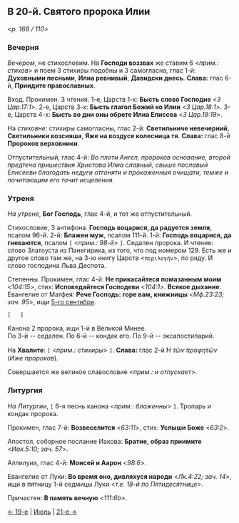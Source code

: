 
## В 20-й. Святого пророка Илии

<*p. 168 / 110*>

### Вечерня

*Вечером*, не стихословим. На **Господи воззвах** же ставим 6 <*прим.: стихов*> и поем 3 стихиры подобны 
и 3 самогласна, глас 1-й: **Духовными песньми**, **Илиа ревнивый**, **Давидски днесь**. 
**Слава:** глас 6-й, **Приидите православных**.  

Вход. Прокимен. 3 чтения. 
1-е, Царств 1-х: **Бысть слово Господне** <*3 Цар.17:1*>. 
2-е, Царств 3-х: **Бысть глагол Божий ко Илии** <*3 Цар.18:1*>. 
3-е, Царств 4-х: **Бысть во дни оны обрете Илиа Елиссеа** <*3 Цар.19:19*>. 

На *стиховне*: стихиры самогласны, глас 2-й: **Светильниче невечерний**, **Светильники возсияша**, 
**Яже на воздусе колесница тя**. **Слава:** глас 8-й **Пророков верховники**.      

Отпустительный, глас 4-й: *Во плоти Ангел, пророков основание, второй предтеча пришествия Христова Илиа 
славный, свыше пославый Елисееви благодать недуги отгоняти и прокаженныя очищати, темже и почитающим его 
точит исцеления*. 

### Утреня

*На утрене*, **Бог Господь**, глас 4-й, и тот же отпустительный. 

Стихословие, 3 антифона. 
**Господь воцарися, да радуется земля**, псалом 96-й. 
2-й: **Блажен муж**, псалом 111-й. 
1-й: **Господь воцарися, да гневаются**, псалом `[` <*прим.: 98-й*> `]`. 
Седален пророка. И чтение: слово Златоуста из Панегирика, из того, что под номером 129. 
Есть же и другое слово там же, на 3-ю книгу Царств <`περιλογήν`>, по ряду. И слово господина Льва Деспота. 

Степенны. Прокимен, глас 4-й: **Не прикасайтеся помазанным моим** <*104:15*>, 
стих: **Исповедайтеся Господеви** <*104:1*>. **Всякое дыхание**. 
Евангелие от Матфея: **Рече Господь: горе вам, книжницы** <*Мф.23:23; зач. 95*>, ищи [5-го сентября](../09_september/09_05_MES.ru.md).  

`[   ]`    

Канона 2 пророка, ищи 1-й в Великой Минее.  
По 3-й -- седален. 
По 6-й -- кондак его. 
По 9-й -- эксапостиларий. 

На **Хвалите**: `[` <*прим.: стихиры*>  `]`. **Слава:** глас 2-й *̔Η τῶν προφητῶν* (*Иже пророков*). 

Совершается же великое славословие <*прим.: и отпускает*>.     

### Литургия

*На Литургии*, `[` 6-я песнь канона <*прим.: блаженны*> `]`. 
Тропарь и кондак пророка.    

Прокимен, глас 7-й: **Возвеселится** <*63:11*>, стих: **Услыши Боже** <*63:2*>. 

Апостол, соборное послание Иакова: **Братие, образ приимите** <*Иак.5:10; зач. 57*>. 

Аллилуиа, глас 4-й: **Моисей и Аарон** <*98:6*>. 

Евангелие от Луки: **Во время оно, дивляхуся народи** <*Лк.4:22; зач. 14*>, ищи в пятницу 1-й седмицы 
Луки <*т.е. 18-й по Пятидесятнице*>.
 
Причастен: **В память вечную** <*111:6b*>.

[← 19-е](07_19_MES.ru.md) | [Июль](README.md#20-й) | [21-е →](07_21_MES.ru.md)
